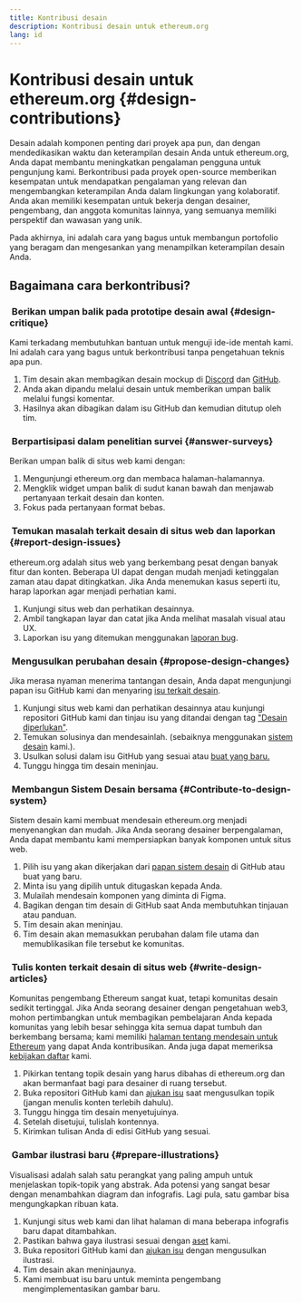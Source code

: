 ```yaml
---
title: Kontribusi desain
description: Kontribusi desain untuk ethereum.org
lang: id
---
```


# Kontribusi desain untuk ethereum.org {#design-contributions}

Desain adalah komponen penting dari proyek apa pun, dan dengan mendedikasikan waktu dan keterampilan desain Anda untuk ethereum.org, Anda dapat membantu meningkatkan pengalaman pengguna untuk pengunjung kami. Berkontribusi pada proyek open-source memberikan kesempatan untuk mendapatkan pengalaman yang relevan dan mengembangkan keterampilan Anda dalam lingkungan yang kolaboratif. Anda akan memiliki kesempatan untuk bekerja dengan desainer, pengembang, dan anggota komunitas lainnya, yang semuanya memiliki perspektif dan wawasan yang unik.

Pada akhirnya, ini adalah cara yang bagus untuk membangun portofolio yang beragam dan mengesankan yang menampilkan keterampilan desain Anda.

## Bagaimana cara berkontribusi?

### <Emoji text=":one:" size={1} /> &nbsp;Berikan umpan balik pada prototipe desain awal {#design-critique}

Kami terkadang membutuhkan bantuan untuk menguji ide-ide mentah kami. Ini adalah cara yang bagus untuk berkontribusi tanpa pengetahuan teknis apa pun.

1. Tim desain akan membagikan desain mockup di [Discord](https://discord.com/invite/ethereum-org) dan [GitHub](https://github.com/ethereum/ethereum-org-website/labels/design%20required%20%F0%9F%8E%A8).
2. Anda akan dipandu melalui desain untuk memberikan umpan balik melalui fungsi komentar.
3. Hasilnya akan dibagikan dalam isu GitHub dan kemudian ditutup oleh tim.

### <Emoji text=":two:" size={1} /> &nbsp;Berpartisipasi dalam penelitian survei {#answer-surveys}

Berikan umpan balik di situs web kami dengan:

1. Mengunjungi ethereum.org dan membaca halaman-halamannya.
2. Mengklik widget umpan balik di sudut kanan bawah dan menjawab pertanyaan terkait desain dan konten.
3. Fokus pada pertanyaan format bebas.

### <Emoji text=":three:" size={1} /> &nbsp;Temukan masalah terkait desain di situs web dan laporkan {#report-design-issues}

ethereum.org adalah situs web yang berkembang pesat dengan banyak fitur dan konten. Beberapa UI dapat dengan mudah menjadi ketinggalan zaman atau dapat ditingkatkan. Jika Anda menemukan kasus seperti itu, harap laporkan agar menjadi perhatian kami.

1. Kunjungi situs web dan perhatikan desainnya.
2. Ambil tangkapan layar dan catat jika Anda melihat masalah visual atau UX.
3. Laporkan isu yang ditemukan menggunakan [laporan bug](https://github.com/ethereum/ethereum-org-website/issues/new/choose).

### <Emoji text=":four:" size={1} /> &nbsp;Mengusulkan perubahan desain {#propose-design-changes}

Jika merasa nyaman menerima tantangan desain, Anda dapat mengunjungi papan isu GitHub kami dan menyaring [isu terkait desain](https://github.com/ethereum/ethereum-org-website/labels/design%20required%20%F0%9F%8E%A8).

1. Kunjungi situs web kami dan perhatikan desainnya atau kunjungi repositori GitHub kami dan tinjau isu yang ditandai dengan tag ["Desain diperlukan"](https://github.com/ethereum/ethereum-org-website/labels/design%20required%20%F0%9F%8E%A8).
2. Temukan solusinya dan mendesainlah. (sebaiknya menggunakan [sistem desain](https://www.figma.com/community/file/1134414495420383395) kami.).
3. Usulkan solusi dalam isu GitHub yang sesuai atau [buat yang baru.](https://github.com/ethereum/ethereum-org-website/issues/new?assignees=&labels=feature+%3Asparkles%3A&template=feature_request.yaml&title=Feature+request)
4. Tunggu hingga tim desain meninjau.

### <Emoji text=":five:" size={1} /> &nbsp;Membangun Sistem Desain bersama {#Contribute-to-design-system}

Sistem desain kami membuat mendesain ethereum.org menjadi menyenangkan dan mudah. Jika Anda seorang desainer berpengalaman, Anda dapat membantu kami mempersiapkan banyak komponen untuk situs web.

1. Pilih isu yang akan dikerjakan dari [papan sistem desain](https://github.com/ethereum/ethereum-org-website/labels/design%20system) di GitHub atau buat yang baru.
2. Minta isu yang dipilih untuk ditugaskan kepada Anda.
3. Mulailah mendesain komponen yang diminta di Figma.
4. Bagikan dengan tim desain di GitHub saat Anda membutuhkan tinjauan atau panduan.
5. Tim desain akan meninjau.
6. Tim desain akan memasukkan perubahan dalam file utama dan memublikasikan file tersebut ke komunitas.

### <Emoji text=":six:" size={1} /> &nbsp;Tulis konten terkait desain di situs web {#write-design-articles}

Komunitas pengembang Ethereum sangat kuat, tetapi komunitas desain sedikit tertinggal. Jika Anda seorang desainer dengan pengetahuan web3, mohon pertimbangkan untuk membagikan pembelajaran Anda kepada komunitas yang lebih besar sehingga kita semua dapat tumbuh dan berkembang bersama; kami memiliki [halaman tentang mendesain untuk Ethereum](/developers/docs/design-and-ux/) yang dapat Anda kontribusikan. Anda juga dapat memeriksa [kebijakan daftar](/contributing/design/adding-design-resources) kami.

1. Pikirkan tentang topik desain yang harus dibahas di ethereum.org dan akan bermanfaat bagi para desainer di ruang tersebut.
2. Buka repositori GitHub kami dan [ajukan isu](https://github.com/ethereum/ethereum-org-website/issues/new) saat mengusulkan topik (jangan menulis konten terlebih dahulu).
3. Tunggu hingga tim desain menyetujuinya.
4. Setelah disetujui, tulislah kontennya.
5. Kirimkan tulisan Anda di edisi GitHub yang sesuai.

### <Emoji text=":seven:" size={1} /> &nbsp;Gambar ilustrasi baru {#prepare-illustrations}

Visualisasi adalah salah satu perangkat yang paling ampuh untuk menjelaskan topik-topik yang abstrak. Ada potensi yang sangat besar dengan menambahkan diagram dan infografis. Lagi pula, satu gambar bisa mengungkapkan ribuan kata.

1. Kunjungi situs web kami dan lihat halaman di mana beberapa infografis baru dapat ditambahkan.
2. Pastikan bahwa gaya ilustrasi sesuai dengan [aset](/assets/) kami.
3. Buka repositori GitHub kami dan [ajukan isu](https://github.com/ethereum/ethereum-org-website/issues/new) dengan mengusulkan ilustrasi.
4. Tim desain akan meninjaunya.
5. Kami membuat isu baru untuk meminta pengembang mengimplementasikan gambar baru.
